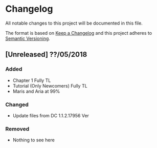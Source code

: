 # Changelog
All notable changes to this project will be documented in this file.

The format is based on [Keep a Changelog](https://keepachangelog.com/en/1.0.0/)
and this project adheres to [Semantic Versioning](https://semver.org/spec/v2.0.0.html).

## [Unreleased] ??/05/2018
### Added
- Chapter 1 Fully TL
- Tutorial (Only Newcomers) Fully TL
- Maris and Aria at 99%

### Changed
- Update files from DC 1.1.2.17956 Ver

### Removed
- Nothing to see here
